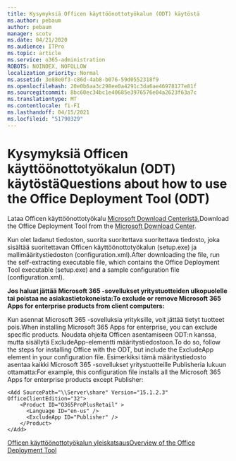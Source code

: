 ```yaml
---
title: Kysymyksiä Officen käyttöönottotyökalun (ODT) käytöstä
ms.author: pebaum
author: pebaum
manager: scotv
ms.date: 04/21/2020
ms.audience: ITPro
ms.topic: article
ms.service: o365-administration
ROBOTS: NOINDEX, NOFOLLOW
localization_priority: Normal
ms.assetid: 3e88e0f3-c86d-4ab8-b076-59d0552318f9
ms.openlocfilehash: 20e0b6aa3c298ee0a4291c3da6ae46978177e81f
ms.sourcegitcommit: 8bc60ec34bc1e40685e3976576e04a2623f63a7c
ms.translationtype: MT
ms.contentlocale: fi-FI
ms.lasthandoff: 04/15/2021
ms.locfileid: "51790329"
---
```

# <a name="questions-about-how-to-use-the-office-deployment-tool-odt"></a><span data-ttu-id="da6cb-102">Kysymyksiä Officen käyttöönottotyökalun (ODT) käytöstä</span><span class="sxs-lookup"><span data-stu-id="da6cb-102">Questions about how to use the Office Deployment Tool (ODT)</span></span>

<span data-ttu-id="da6cb-103">Lataa Officen käyttöönottotyökalu [Microsoft Download Centeristä.](https://go.microsoft.com/fwlink/p/?LinkID=626065)</span><span class="sxs-lookup"><span data-stu-id="da6cb-103">Download the Office Deployment Tool from the [Microsoft Download Center](https://go.microsoft.com/fwlink/p/?LinkID=626065).</span></span>
  
<span data-ttu-id="da6cb-104">Kun olet ladanut tiedoston, suorita suoritettava suoritettava tiedosto, joka sisältää suoritettavan Officen käyttöönottotyökalun (setup.exe) ja mallimääritystiedoston (configuration.xml).</span><span class="sxs-lookup"><span data-stu-id="da6cb-104">After downloading the file, run the self-extracting executable file, which contains the Office Deployment Tool executable (setup.exe) and a sample configuration file (configuration.xml).</span></span>
  
 <span data-ttu-id="da6cb-105">**Jos haluat jättää Microsoft 365 -sovellukset yritystuotteiden ulkopuolelle tai poistaa ne asiakastietokoneista:**</span><span class="sxs-lookup"><span data-stu-id="da6cb-105">**To exclude or remove Microsoft 365 Apps for enterprise products from client computers:**</span></span>
  
<span data-ttu-id="da6cb-106">Kun asennat Microsoft 365 -sovelluksia yrityksille, voit jättää tietyt tuotteet pois.</span><span class="sxs-lookup"><span data-stu-id="da6cb-106">When installing Microsoft 365 Apps for enterprise, you can exclude specific products.</span></span> <span data-ttu-id="da6cb-107">Noudata ohjeita Officen asentamiseen ODT:n kanssa, mutta sisällytä ExcludeApp-elementti määritystiedostoon.</span><span class="sxs-lookup"><span data-stu-id="da6cb-107">To do so, follow the steps for installing Office with the ODT, but include the ExcludeApp element in your configuration file.</span></span> <span data-ttu-id="da6cb-108">Esimerkiksi tämä määritystiedosto asentaa kaikki Microsoft 365 -sovellukset yritystuotteille Publisheria lukuun ottamatta:</span><span class="sxs-lookup"><span data-stu-id="da6cb-108">For example, this configuration file installs all the Microsoft 365 Apps for enterprise products except Publisher:</span></span>
  
```
<Add SourcePath="\\Server\share" Version="15.1.2.3" OfficeClientEdition="32">
    <Product ID="O365ProPlusRetail" >
      <Language ID="en-us" />
      <ExcludeApp ID="Publisher" />
    </Product>
</Add>
```

[<span data-ttu-id="da6cb-109">Officen käyttöönottotyökalun yleiskatsaus</span><span class="sxs-lookup"><span data-stu-id="da6cb-109">Overview of the Office Deployment Tool</span></span>](https://docs.microsoft.com/deployoffice/overview-office-deployment-tool)
  


